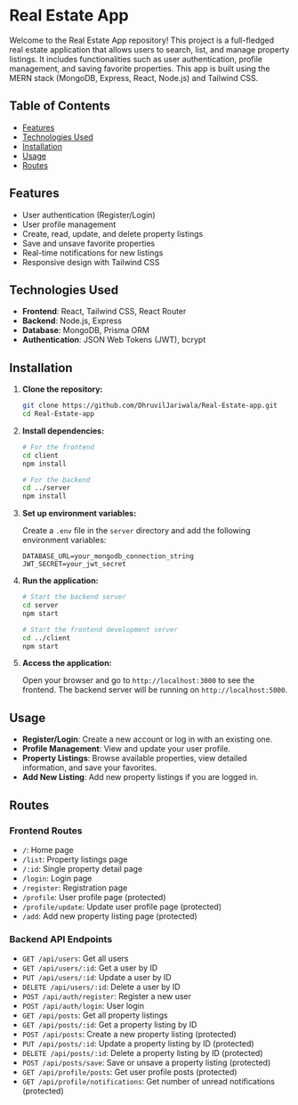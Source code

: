 # Real Estate App

Welcome to the Real Estate App repository! This project is a full-fledged real estate application that allows users to search, list, and manage property listings. It includes functionalities such as user authentication, profile management, and saving favorite properties. This app is built using the MERN stack (MongoDB, Express, React, Node.js) and Tailwind CSS.

## Table of Contents

- [Features](#features)
- [Technologies Used](#technologies-used)
- [Installation](#installation)
- [Usage](#usage)
- [Routes](#routes)

## Features

- User authentication (Register/Login)
- User profile management
- Create, read, update, and delete property listings
- Save and unsave favorite properties
- Real-time notifications for new listings
- Responsive design with Tailwind CSS

## Technologies Used

- **Frontend**: React, Tailwind CSS, React Router
- **Backend**: Node.js, Express
- **Database**: MongoDB, Prisma ORM
- **Authentication**: JSON Web Tokens (JWT), bcrypt

## Installation

1. **Clone the repository:**

   ```bash
   git clone https://github.com/DhruvilJariwala/Real-Estate-app.git
   cd Real-Estate-app
   ```

2. **Install dependencies:**

   ```bash
   # For the frontend
   cd client
   npm install

   # For the backend
   cd ../server
   npm install
   ```

3. **Set up environment variables:**

   Create a `.env` file in the `server` directory and add the following environment variables:

   ```env
   DATABASE_URL=your_mongodb_connection_string
   JWT_SECRET=your_jwt_secret
   ```

4. **Run the application:**

   ```bash
   # Start the backend server
   cd server
   npm start

   # Start the frontend development server
   cd ../client
   npm start
   ```

5. **Access the application:**

   Open your browser and go to `http://localhost:3000` to see the frontend. The backend server will be running on `http://localhost:5000`.

## Usage

- **Register/Login**: Create a new account or log in with an existing one.
- **Profile Management**: View and update your user profile.
- **Property Listings**: Browse available properties, view detailed information, and save your favorites.
- **Add New Listing**: Add new property listings if you are logged in.

## Routes

### Frontend Routes

- `/`: Home page
- `/list`: Property listings page
- `/:id`: Single property detail page
- `/login`: Login page
- `/register`: Registration page
- `/profile`: User profile page (protected)
- `/profile/update`: Update user profile page (protected)
- `/add`: Add new property listing page (protected)

### Backend API Endpoints

- `GET /api/users`: Get all users
- `GET /api/users/:id`: Get a user by ID
- `PUT /api/users/:id`: Update a user by ID
- `DELETE /api/users/:id`: Delete a user by ID
- `POST /api/auth/register`: Register a new user
- `POST /api/auth/login`: User login
- `GET /api/posts`: Get all property listings
- `GET /api/posts/:id`: Get a property listing by ID
- `POST /api/posts`: Create a new property listing (protected)
- `PUT /api/posts/:id`: Update a property listing by ID (protected)
- `DELETE /api/posts/:id`: Delete a property listing by ID (protected)
- `POST /api/posts/save`: Save or unsave a property listing (protected)
- `GET /api/profile/posts`: Get user profile posts (protected)
- `GET /api/profile/notifications`: Get number of unread notifications (protected)
